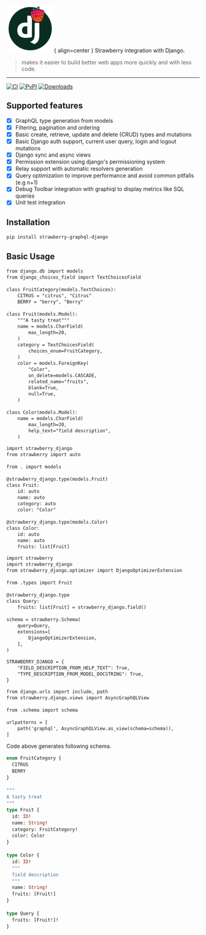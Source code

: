 ![Logo](./images/logo.png){ align=center }
Strawberry integration with Django.

> makes it easier to build better web apps more quickly and with less code.

---

[![CI](https://github.com/la4de/strawberry-graphql-django/actions/workflows/main.yml/badge.svg)](https://github.com/la4de/strawberry-graphql-django/actions/workflows/main.yml)
[![PyPI](https://img.shields.io/pypi/v/strawberry-graphql-django)](https://pypi.org/project/strawberry-graphql-django/)
[![Downloads](https://pepy.tech/badge/strawberry-graphql-django)](https://pepy.tech/project/strawberry-graphql-django)

## Supported features

- [x] GraphQL type generation from models
- [x] Filtering, pagination and ordering
- [x] Basic create, retrieve, update and delete (CRUD) types and mutations
- [x] Basic Django auth support, current user query, login and logout mutations
- [x] Django sync and async views
- [x] Permission extension using django's permissioning system
- [x] Relay support with automatic resolvers generation
- [x] Query optimization to improve performance and avoid common pitfalls (e.g n+1)
- [x] Debug Toolbar integration with graphiql to display metrics like SQL queries
- [x] Unit test integration

## Installation

```sh
pip install strawberry-graphql-django
```

## Basic Usage

```{.python title=models.py}
from django.db import models
from django_choices_field import TextChoicesField

class FruitCategory(models.TextChoices):
    CITRUS = "citrus", "Citrus"
    BERRY = "berry", "Berry"

class Fruit(models.Model):
    """A tasty treat"""
    name = models.CharField(
        max_length=20,
    )
    category = TextChoicesField(
        choices_enum=FruitCategory,
    )
    color = models.ForeignKey(
        "Color",
        on_delete=models.CASCADE,
        related_name="fruits",
        blank=True,
        null=True,
    )

class Color(models.Model):
    name = models.CharField(
        max_length=20,
        help_text="field description",
    )
```

```{.python title=types.py}
import strawberry_django
from strawberry import auto

from . import models

@strawberry_django.type(models.Fruit)
class Fruit:
    id: auto
    name: auto
    category: auto
    color: "Color"

@strawberry_django.type(models.Color)
class Color:
    id: auto
    name: auto
    fruits: list[Fruit]
```

```{.python title=schema.py}
import strawberry
import strawberry_django
from strawberry_django.optimizer import DjangoOptimizerExtension

from .types import Fruit

@strawberry_django.type
class Query:
    fruits: list[Fruit] = strawberry_django.field()

schema = strawberry.Schema(
    query=Query,
    extensions=[
        DjangoOptimizerExtension,
    ],
)
```

```{.python title=settings.py}
STRAWBERRY_DJANGO = {
    "FIELD_DESCRIPTION_FROM_HELP_TEXT": True,
    "TYPE_DESCRIPTION_FROM_MODEL_DOCSTRING": True,
}
```

```{.python title=urls.py}
from django.urls import include, path
from strawberry.django.views import AsyncGraphQLView

from .schema import schema

urlpatterns = [
    path('graphql', AsyncGraphQLView.as_view(schema=schema)),
]
```

Code above generates following schema.

```{.graphql title=schema.graphql}
enum FruitCategory {
  CITRUS
  BERRY
}

"""
A tasty treat
"""
type Fruit {
  id: ID!
  name: String!
  category: FruitCategory!
  color: Color
}

type Color {
  id: ID!
  """
  field description
  """
  name: String!
  fruits: [Fruit!]
}

type Query {
  fruits: [Fruit!]!
}
```
